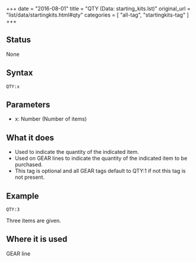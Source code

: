 +++
date = "2016-08-01"
title = "QTY (Data: starting_kits.lst)"
original_url = "list/data/startingkits.html#qty"
categories = [ "all-tag", "startingkits-tag" ]
+++

## Status

None

## Syntax

`QTY:x`

## Parameters

-   x: Number (Number of items)



What it does
------------

-   Used to indicate the quantity of the indicated item.
-   Used on GEAR lines to indicate the quantity of the indicated item to
    be purchased.
-   This tag is optional and all GEAR tags default to QTY:1 if not this
    tag is not present.

Example
-------

`QTY:3`

Three items are given.

Where it is used
----------------

GEAR line

